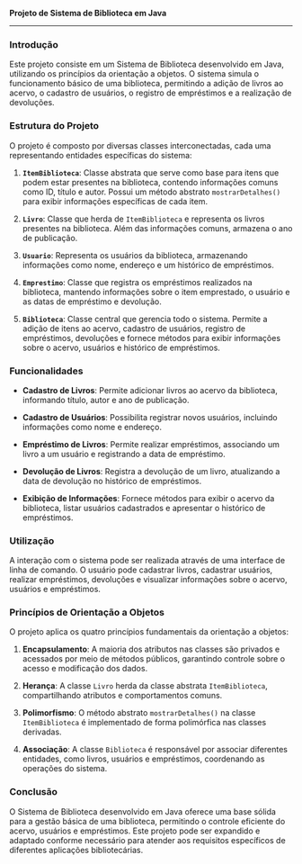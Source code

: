 **Projeto de Sistema de Biblioteca em Java**

---

### Introdução

Este projeto consiste em um Sistema de Biblioteca desenvolvido em Java, utilizando os princípios da orientação a objetos. O sistema simula o funcionamento básico de uma biblioteca, permitindo a adição de livros ao acervo, o cadastro de usuários, o registro de empréstimos e a realização de devoluções.

### Estrutura do Projeto

O projeto é composto por diversas classes interconectadas, cada uma representando entidades específicas do sistema:

1. **`ItemBiblioteca`**: Classe abstrata que serve como base para itens que podem estar presentes na biblioteca, contendo informações comuns como ID, título e autor. Possui um método abstrato `mostrarDetalhes()` para exibir informações específicas de cada item.

2. **`Livro`**: Classe que herda de `ItemBiblioteca` e representa os livros presentes na biblioteca. Além das informações comuns, armazena o ano de publicação.

3. **`Usuario`**: Representa os usuários da biblioteca, armazenando informações como nome, endereço e um histórico de empréstimos.

4. **`Emprestimo`**: Classe que registra os empréstimos realizados na biblioteca, mantendo informações sobre o item emprestado, o usuário e as datas de empréstimo e devolução.

5. **`Biblioteca`**: Classe central que gerencia todo o sistema. Permite a adição de itens ao acervo, cadastro de usuários, registro de empréstimos, devoluções e fornece métodos para exibir informações sobre o acervo, usuários e histórico de empréstimos.

### Funcionalidades

- **Cadastro de Livros**: Permite adicionar livros ao acervo da biblioteca, informando título, autor e ano de publicação.

- **Cadastro de Usuários**: Possibilita registrar novos usuários, incluindo informações como nome e endereço.

- **Empréstimo de Livros**: Permite realizar empréstimos, associando um livro a um usuário e registrando a data de empréstimo.

- **Devolução de Livros**: Registra a devolução de um livro, atualizando a data de devolução no histórico de empréstimos.

- **Exibição de Informações**: Fornece métodos para exibir o acervo da biblioteca, listar usuários cadastrados e apresentar o histórico de empréstimos.

### Utilização

A interação com o sistema pode ser realizada através de uma interface de linha de comando. O usuário pode cadastrar livros, cadastrar usuários, realizar empréstimos, devoluções e visualizar informações sobre o acervo, usuários e empréstimos.

### Princípios de Orientação a Objetos

O projeto aplica os quatro princípios fundamentais da orientação a objetos:

1. **Encapsulamento**: A maioria dos atributos nas classes são privados e acessados por meio de métodos públicos, garantindo controle sobre o acesso e modificação dos dados.

2. **Herança**: A classe `Livro` herda da classe abstrata `ItemBiblioteca`, compartilhando atributos e comportamentos comuns.

3. **Polimorfismo**: O método abstrato `mostrarDetalhes()` na classe `ItemBiblioteca` é implementado de forma polimórfica nas classes derivadas.

4. **Associação**: A classe `Biblioteca` é responsável por associar diferentes entidades, como livros, usuários e empréstimos, coordenando as operações do sistema.

### Conclusão

O Sistema de Biblioteca desenvolvido em Java oferece uma base sólida para a gestão básica de uma biblioteca, permitindo o controle eficiente do acervo, usuários e empréstimos. Este projeto pode ser expandido e adaptado conforme necessário para atender aos requisitos específicos de diferentes aplicações bibliotecárias.